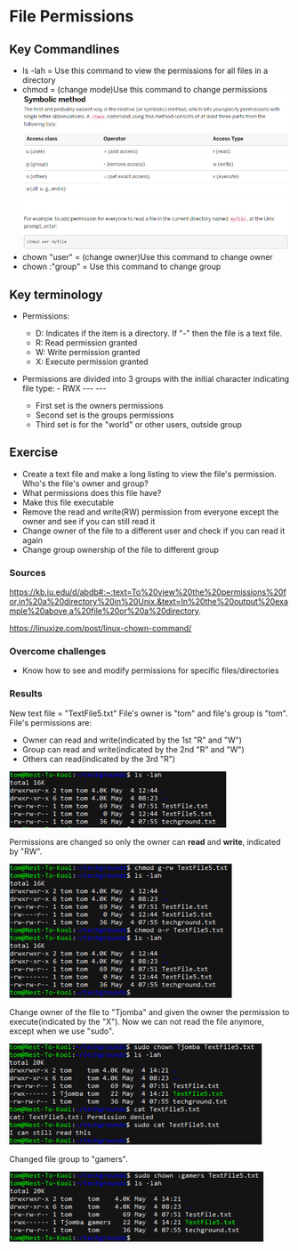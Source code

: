 # File Permissions

## Key Commandlines
- ls -lah = Use this command to view the permissions for all files in a directory
- chmod = (change mode)Use this command to change permissions
![Cheatsheet](https://github.com/TechGrounds-Cloud8/cloud8-Tjomba1996/blob/main/00_includes/SS_PermissionsCheatSheet.png "Cheatsheet for **chmod** command")
- chown "user" = (change owner)Use this command to change owner
- chown :"group" = Use this command to change group

## Key terminology
- Permissions:
  - D: Indicates if the item is a directory. If "-" then the file is a text file.
  - R: Read permission granted
  - W: Write permission granted
  - X: Execute permission granted

- Permissions are divided into 3 groups with the initial character indicating file type: - RWX --- ---
    - First set is the owners permissions
    - Second set is the groups permissions
    - Third set is for the "world" or other users, outside group

## Exercise
- Create a text file and make a long listing to view the file's permission. Who's the file's owner and group?
- What permissions does this file have?
- Make this file executable
- Remove the read and write(RW) permission from everyone except the owner and see if you can still read it
- Change owner of the file to a different user and check if you can read it again
- Change group ownership of the file to different group

### Sources
https://kb.iu.edu/d/abdb#:~:text=To%20view%20the%20permissions%20for,in%20a%20directory%20in%20Unix.&text=In%20the%20output%20example%20above,a%20file%20or%20a%20directory.

https://linuxize.com/post/linux-chown-command/


### Overcome challenges
- Know how to see and modify permissions for specific files/directories

### Results
New text file = "TextFile5.txt"
File's owner is "tom" and file's group is "tom".
File's permissions are:
 - Owner can read and write(indicated by the 1st "R" and "W")
 - Group can read and write(indicated by the 2nd "R" and "W")
 - Others can read(indicated by the 3rd "R")

![Permissions listed](../00_includes/LNX-05/SS_Linux_FilePermissions_Owner.png "Listing of all permissions in current Directory")

Permissions are changed so only the owner can **read** and **write**, indicated by "RW".

![Permissions changed and file can be read.](../00_includes/LNX-05/SS_Linux_FilePermissions_Removed.png "  Permissions are changed so owner can read, write and execute the file")

Change owner of the file to "Tjomba" and given the owner the permission to execute(indicated by the "X"). Now we can not read the file anymore, except when we use "sudo".

![Owner changed](../00_includes/LNX-05/SS_Linux_FilePermissions_ChangedOwner.png "Owner Changed, user can't read except when using sudo")

Changed file group to "gamers".

![Group Changed](../00_includes/LNX-05/SS_Linux_FilePermissions_ChangedGroup.png "Group is changed from tom to gamers")
